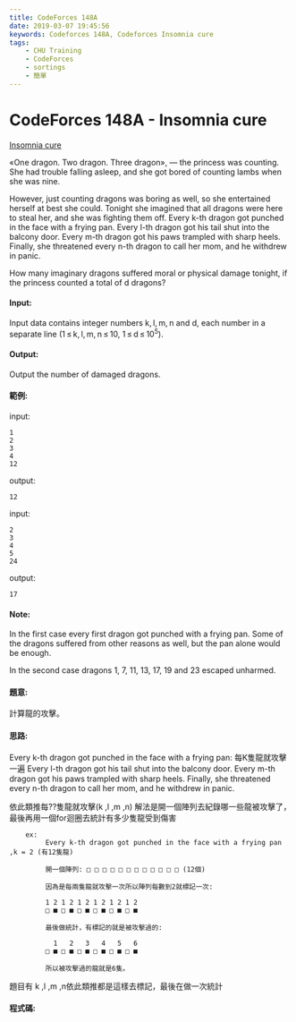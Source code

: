 ```yaml
---
title: CodeForces 148A
date: 2019-03-07 19:45:56
keywords: Codeforces 148A, Codeforces Insomnia cure
tags:
	- CHU Training
	- CodeForces
	- sortings
	- 簡單
---
```

# CodeForces 148A - Insomnia cure
[Insomnia cure](https://codeforces.com/problemset/problem/148/A)

«One dragon. Two dragon. Three dragon», — the princess was counting. She had trouble falling asleep, and she got bored of counting lambs when she was nine.
<!-- more -->
However, just counting dragons was boring as well, so she entertained herself at best she could. Tonight she imagined that all dragons were here to steal her, and she was fighting them off. Every k-th dragon got punched in the face with a frying pan. Every l-th dragon got his tail shut into the balcony door. Every m-th dragon got his paws trampled with sharp heels. Finally, she threatened every n-th dragon to call her mom, and he withdrew in panic.

How many imaginary dragons suffered moral or physical damage tonight, if the princess counted a total of d dragons?

#### Input:
Input data contains integer numbers k, l, m, n and d, each number in a separate line (1 ≤ k, l, m, n ≤ 10, 1 ≤ d ≤ 10<sup>5</sup>).

#### Output:
Output the number of damaged dragons.

#### 範例:
input:
```
1
2
3
4
12
```
output:
```
12
```
input:
```
2
3
4
5
24
```
output:
```
17
```
#### Note:
In the first case every first dragon got punched with a frying pan. Some of the dragons suffered from other reasons as well, but the pan alone would be enough.

In the second case dragons 1, 7, 11, 13, 17, 19 and 23 escaped unharmed.

#### 題意:
計算龍的攻擊。

#### 思路:
Every k-th dragon got punched in the face with a frying pan: 每K隻龍就攻擊一遍
Every l-th dragon got his tail shut into the balcony door. 
Every m-th dragon got his paws trampled with sharp heels. 
Finally, she threatened every n-th dragon to call her mom, and he withdrew in panic.

依此類推每??隻龍就攻擊(k ,l ,m ,n)
解法是開一個陣列去紀錄哪一些龍被攻擊了，最後再用一個for迴圈去統計有多少隻龍受到傷害
```
	ex:
		 Every k-th dragon got punched in the face with a frying pan ,k = 2 (有12隻龍)
		 
		 開一個陣列: □ □ □ □ □ □ □ □ □ □ □ □ (12個) 
		 
		 因為是每兩隻龍就攻擊一次所以陣列每數到2就標記一次:
		 
		 1 2 1 2 1 2 1 2 1 2 1 2
		 □ ■ □ ■ □ ■ □ ■ □ ■ □ ■
		 
		 最後做統計，有標記的就是被攻擊過的:
		 
		   1   2   3   4   5   6
		 □ ■ □ ■ □ ■ □ ■ □ ■ □ ■
		 
		 所以被攻擊過的龍就是6隻。
```
題目有 k ,l ,m ,n依此類推都是這樣去標記，最後在做一次統計

#### 程式碼:
<script src="https://gist.github.com/Daviswww/0cd0e5027094ec5738df365d8f2b38cc.js"></script>

